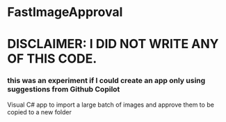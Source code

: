 # FastImageApproval

# DISCLAIMER: I DID NOT WRITE ANY OF THIS CODE. 
### this was an experiment if I could create an app only using suggestions from Github Copilot

Visual C# app to import a large batch of images and approve them to be copied to a new folder

